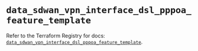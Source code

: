 # `data_sdwan_vpn_interface_dsl_pppoa_feature_template`

Refer to the Terraform Registry for docs: [`data_sdwan_vpn_interface_dsl_pppoa_feature_template`](https://registry.terraform.io/providers/ciscodevnet/sdwan/0.8.0/docs/data-sources/vpn_interface_dsl_pppoa_feature_template).
